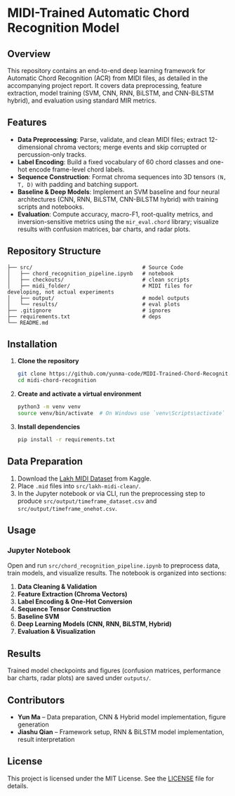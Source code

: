 # MIDI-Trained Automatic Chord Recognition Model

## Overview
This repository contains an end-to-end deep learning framework for Automatic Chord Recognition (ACR) from MIDI files, as detailed in the accompanying project report. It covers data preprocessing, feature extraction, model training (SVM, CNN, RNN, BiLSTM, and CNN-BiLSTM hybrid), and evaluation using standard MIR metrics.

## Features
- **Data Preprocessing**: Parse, validate, and clean MIDI files; extract 12-dimensional chroma vectors; merge events and skip corrupted or percussion-only tracks.
- **Label Encoding**: Build a fixed vocabulary of 60 chord classes and one-hot encode frame-level chord labels.
- **Sequence Construction**: Format chroma sequences into 3D tensors `(N, T, D)` with padding and batching support.
- **Baseline & Deep Models**: Implement an SVM baseline and four neural architectures (CNN, RNN, BiLSTM, CNN-BiLSTM hybrid) with training scripts and notebooks.
- **Evaluation**: Compute accuracy, macro-F1, root-quality metrics, and inversion-sensitive metrics using the `mir_eval.chord` library; visualize results with confusion matrices, bar charts, and radar plots.

## Repository Structure
```
├── src/                                   # Source Code
│   ├── chord_recognition_pipeline.ipynb   # notebook
│   ├── checkouts/                         # clean scripts
│   ├── midi_folder/                       # MIDI files for developing, not actual experiments
│   ├── output/                            # model outputs
│   └── results/                           # eval plots
├── .gitignore                             # ignores
├── requirements.txt                       # deps
└── README.md 

```

## Installation
1. **Clone the repository**
   ```bash
   git clone https://github.com/yunma-code/MIDI-Trained-Chord-Recognition-Model.git
   cd midi-chord-recognition
   ```

2. **Create and activate a virtual environment**
   ```bash
   python3 -m venv venv
   source venv/bin/activate  # On Windows use `venv\Scripts\activate`
   ```

3. **Install dependencies**
   ```bash
   pip install -r requirements.txt
   ```


## Data Preparation
1. Download the [Lakh MIDI Dataset](https://www.kaggle.com/datasets/imsparsh/lakh-midi-clean) from Kaggle.
2. Place `.mid` files into `src/lakh-midi-clean/`.
3. In the Jupyter notebook or via CLI, run the preprocessing step to produce `src/output/timeframe_dataset.csv` and `src/output/timeframe_onehot.csv`.

## Usage
### Jupyter Notebook
Open and run `src/chord_recognition_pipeline.ipynb` to preprocess data, train models, and visualize results. The notebook is organized into sections:
1. **Data Cleaning & Validation**
2. **Feature Extraction (Chroma Vectors)**
3. **Label Encoding & One-Hot Conversion**
4. **Sequence Tensor Construction**
5. **Baseline SVM**
6. **Deep Learning Models (CNN, RNN, BiLSTM, Hybrid)**
7. **Evaluation & Visualization**


## Results
Trained model checkpoints and figures (confusion matrices, performance bar charts, radar plots) are saved under `outputs/`.

## Contributors
- **Yun Ma** – Data preparation, CNN & Hybrid model implementation, figure generation
- **Jiashu Qian** – Framework setup, RNN & BiLSTM model implementation, result interpretation

## License
This project is licensed under the MIT License. See the [LICENSE](LICENSE) file for details.

